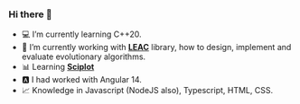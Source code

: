 ### Hi there 👋

- 💻 I’m currently learning C++20.
- 🧬 I’m currently working with **[LEAC](https://github.com/kdis-lab/LEAC)** library, how to design, implement and evaluate evolutionary algorithms.
- 📊 Learning **[Sciplot](https://github.com/sciplot/sciplot)**
- 🅰️ I had worked with Angular 14.
- 📈 Knowledge in Javascript (NodeJS also), Typescript, HTML, CSS.
